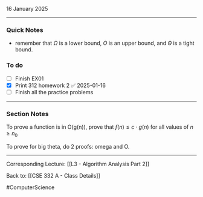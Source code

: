 16 January 2025

---
### Quick Notes
- remember that $\Omega$ is a lower bound, $O$ is an upper bound, and $\Theta$ is a tight bound.

### To do
- [ ] Finish EX01
- [x] Print 312 homework 2 ✅ 2025-01-16
- [ ] Finish all the practice problems

---
### Section Notes

To prove a function is in O(g(n)), prove that $f(n) \leq c \cdot g(n)$ for all values of $n \geq n_0$

To prove for big theta, do 2 proofs: omega and O. 




---
Corresponding Lecture: [[L3 - Algorithm Analysis Part 2]]

Back to: [[CSE 332 A - Class Details]]

#ComputerScience
